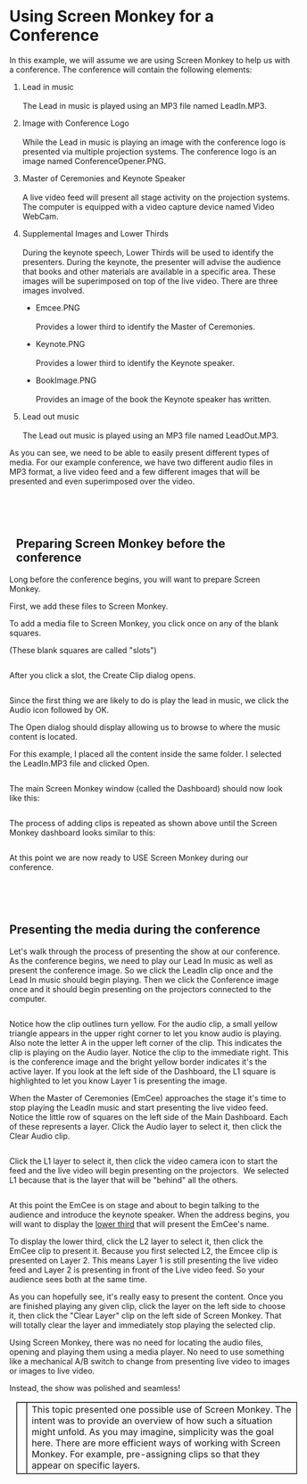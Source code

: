 <h1>Using Screen Monkey for a Conference</h1>
<p class="hcp2">In this example, we will assume we are using 
 Screen Monkey to help us with a conference. The conference will contain 
 the following elements:</p>
<ol type="1">
	<li><p><span class="hcp3">Lead in music</span><br>
	<br>
	The Lead in music is played using an MP3 file named <span class="hcp4">LeadIn.MP3</span>.</p></li>
	<li><p><span class="hcp3">Image with Conference Logo</span><br>
	<br>
	While the Lead in music is playing an image with the conference logo 
	 is presented via multiple projection systems. The conference logo 
	 is an image named <span class="hcp4">ConferenceOpener.PNG</span>.</p></li>
	<li style="font-weight: normal;"><p><span class="hcp3">Master 
	 of Ceremonies and Keynote Speaker</span><br>
	<br>
	A live video feed will present all stage activity on the projection 
	 systems. The computer is equipped with a video capture device named 
	 <span class="hcp4">Video WebCam</span>.</p></li>
	<li><p><span class="hcp3">Supplemental Images and Lower 
	 Thirds</span> <br>
	<br>
	During the keynote speech, Lower Thirds will be used to identify the 
	 presenters. During the keynote, the presenter will advise the audience 
	 that books and other materials are available in a specific area. These 
	 images will be superimposed on top of the live video. There are three 
	 images involved.</p></li>
	<ul type="disc">
		<li class="hcp5"><p><span class="hcp4">Emcee.PNG</span> <br>
		<br>
		Provides a lower third to identify the Master of Ceremonies.</p></li>
		<li class="hcp5"><p><span class="hcp4">Keynote.PNG</span> <br>
		<br>
		Provides a lower third to identify the Keynote speaker.</p></li>
		<li class="hcp5"><p><span class="hcp4">BookImage.PNG</span> <br>
		<br>
		Provides an image of the book the Keynote speaker has written.</p></li>
	</ul>
	<li><p><span class="hcp3">Lead out music</span><br>
	<br>
	The Lead out music is played using an MP3 file named <span class="hcp4">LeadOut.MP3</span>.</p></li>
</ol>
<p>As you can see, we need to be able to easily present different types 
 of media. For our example conference, we have two different audio files 
 in MP3 format, a live video feed and a few different images that will 
 be presented and even superimposed over the video.</p>
<p>&#160;</p>
<p>&#160;</p>
<h2 style="margin-left: 12px;">Preparing Screen Monkey before the conference</h2>
<p>Long before the conference begins, you will want to prepare Screen Monkey. 
 </p>
<p>First, we add these files to Screen Monkey.</p>
<p>To add a media file to Screen Monkey, you click once on any of the blank 
 squares.</p>
<p>(These blank squares are called &quot;slots&quot;)</p>
<p class="hcp2"><img src="..\images\ClickEmptySquare.png" alt="" border="0" class="hcp6"></p>
<p>After you click a slot, the <span class="hcp3">Create 
 Clip</span> dialog opens.</p>
<p class="hcp2"><img src="..\images\CreateClip.png" alt="" border="0" class="hcp6"></p>
<p>Since the first thing we are likely to do is play the lead in music, 
 we click the <span class="hcp3">Audio</span> icon followed 
 by <span class="hcp3">OK</span>.</p>
<p>The <span class="hcp3">Open</span> dialog should display 
 allowing us to browse to where the music content is located. </p>
<p>For this example, I placed all the content inside the same folder. I 
 selected the <span class="hcp4">LeadIn.MP3</span> 
 file and clicked <span class="hcp3">Open</span>.</p>
<p class="hcp2"><img src="..\images\OpenAudio.png" alt="" border="0" class="hcp6"></p>
<p>The main Screen Monkey window (called the Dashboard) should now look 
 like this:</p>
<p class="hcp2"><img src="..\images\FirstClipAdded.png" alt="" border="0" class="hcp6"></p>
<p>The process of adding clips is repeated as shown above until the Screen 
 Monkey dashboard looks similar to this:</p>
<p class="hcp2"><img src="..\images\ConferenceLoaded.png" alt="" border="0" class="hcp6"></p>
<p>At this point we are now ready to USE Screen Monkey during our conference.</p>
<p>&#160;</p>
<p>&#160;</p>
<h2>Presenting the media during the conference</h2>
<p>Let's walk through the process of presenting the show at our conference. 
 As the conference begins, we need to play our Lead In music as well as 
 present the conference image. So we click the LeadIn clip once and the 
 Lead In music should begin playing. Then we click the Conference image 
 once and it should begin presenting on the projectors connected to the 
 computer.</p>
<p class="hcp2"><img src="..\images\ConferenceStart.png" alt="" border="0" class="hcp6"></p>
<p>Notice how the clip outlines turn yellow. For the audio clip, a small 
 yellow triangle appears in the upper right corner to let you know audio 
 is playing. Also note the letter <span class="hcp3">A</span> 
 in the upper left corner of the clip. This indicates the clip is playing 
 on the <span class="hcp4">Audio</span> 
 layer. Notice the clip to the immediate right. This is the conference 
 image and the bright yellow border indicates it's the active layer. If 
 you look at the left side of the Dashboard, the L1 square is highlighted 
 to let you know Layer 1 is presenting the image.</p>
<p>When the Master of Ceremonies (EmCee) approaches the stage it's time 
 to stop playing the LeadIn music and start presenting the live video feed. 
 Notice the little row of squares on the left side of the Main Dashboard. 
 Each of these represents a layer. Click the <span class="hcp3">Audio</span> 
 layer to select it, then click the <span class="hcp3">Clear 
 Audio</span> clip.</p>
<p class="hcp2"><img src="..\images\ClickAudioLayer.png" alt="" border="0" class="hcp6"></p>
<p>Click the <span class="hcp3">L1</span> layer to select 
 it, then click the <span class="hcp3">video camera</span> 
 icon to start the feed and the live video will begin presenting on the 
 projectors. &#160;We selected L1 because that is the layer that will be 
 &quot;behind&quot; all the others. </p>
<p class="hcp2"><img src="..\images\startcamera.png" alt="" border="0" class="hcp6"></p>
<p>At this point the EmCee is on stage and about to begin talking to the 
 audience and introduce the keynote speaker. When the address begins, you 
 will want to display the <a href="javascript:void(0);" id="a1" onmouseover="if (parseInt(navigator.appVersion) >= 4 &amp;&amp; typeof(BSPSPopupOnMouseOver) == 'function') BSPSPopupOnMouseOver(event);" class="BSSCPopup" onclick="BSSCPopup('Reference/Glossary.md#LowerThird',400,150);return false;">lower third</a> that will present 
 the EmCee's name.</p>
<p>To display the lower third, click the <span class="hcp3">L2</span> 
 layer to select it, then click the <span class="hcp3">EmCee 
 clip</span> to present it. Because you first selected L2, the Emcee clip 
 is presented on Layer 2. This means Layer 1 is still presenting the live 
 video feed and Layer 2 is presenting in front of the Live video feed. 
 So your audience sees both at the same time.</p>
<p>As you can hopefully see, it's really easy to present the content. Once 
 you are finished playing any given clip, click the layer on the left side 
 to choose it, then click the &quot;Clear Layer&quot; clip on the left 
 side of Screen Monkey. That will totally clear the layer and immediately 
 stop playing the selected clip.</p>
<p>Using Screen Monkey, there was no need for locating the audio files, 
 opening and playing them using a media player. No need to use something 
 like a mechanical A/B switch to change from presenting live video to images 
 or images to live video.</p>
<p>Instead, the show was polished and seamless!</p>
<table style="margin-left: 12px; border-collapse: separate; border-collapse: separate;" 
		 cellspacing="0" border="1">
	<col>
	<col>
	<tr>
		<td style="vertical-align: top;"><img src="..\images\Noteimage.png" alt="" border="0" class="hcp6"></td>
		<td>This topic presented one possible use of Screen Monkey. The 
		 intent was to provide an overview of how such a situation might 
		 unfold. As you may imagine, simplicity was the goal here. There 
		 are more efficient ways of working with Screen Monkey. For example, 
		 pre-assigning clips so that they appear on specific layers.</td>
	</tr>
</table>

